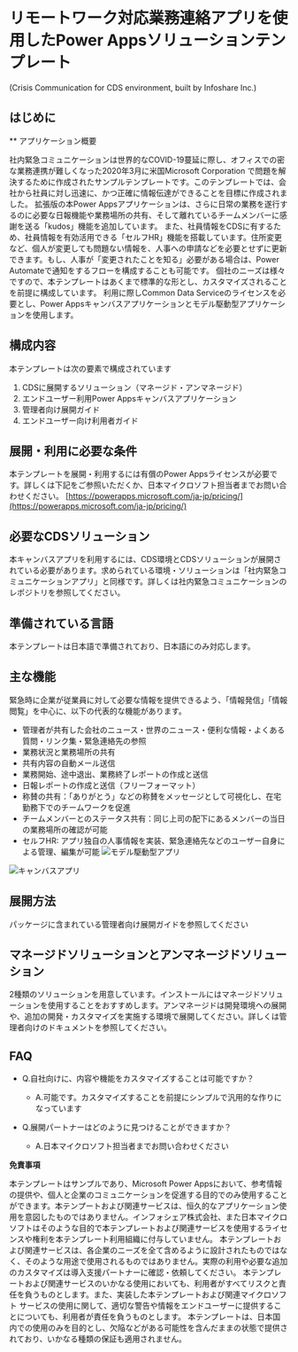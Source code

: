 # リモートワーク対応業務連絡アプリを使用したPower Appsソリューションテンプレート
(Crisis Communication for CDS environment, built by Infoshare Inc.)

## はじめに

**
アプリケーション概要

社内緊急コミュニケーションは世界的なCOVID-19蔓延に際し、オフィスでの密な業務連携が難しくなった2020年3月に米国Microsoft Corporation で問題を解決するために作成されたサンプルテンプレートです。このテンプレートでは、会社から社員に対し迅速に、かつ正確に情報伝達ができることを目標に作成されました。
拡張版の本Power Appsアプリケーションは、さらに日常の業務を遂行するのに必要な日報機能や業務場所の共有、そして離れているチームメンバーに感謝を送る「kudos」機能を追加しています。
また、社員情報をCDSに有するため、社員情報を有効活用できる「セルフHR」機能を搭載しています。住所変更など、個人が変更しても問題ない情報を、人事への申請などを必要とせずに更新できます。もし、人事が「変更されたことを知る」必要がある場合は、Power Automateで通知をするフローを構成することも可能です。
個社のニーズは様々ですので、本テンプレートはあくまで標準的な形とし、カスタマイズされることを前提に構成しています。
利用に際しCommon Data Serviceのライセンスを必要とし、Power Appsキャンバスアプリケーションとモデル駆動型アプリケーションを使用します。

## 構成内容
本テンプレートは次の要素で構成されています
 1. CDSに展開するソリューション（マネージド・アンマネージド）
 2. エンドユーザー利用Power Appsキャンバスアプリケーション
 3. 管理者向け展開ガイド
 4. エンドユーザー向け利用者ガイド
 
## 展開・利用に必要な条件
本テンプレートを展開・利用するには有償のPower Appsライセンスが必要です。詳しくは下記をご参照いただくか、日本マイクロソフト担当者までお問い合わせください。
[https://powerapps.microsoft.com/ja-jp/pricing/](https://powerapps.microsoft.com/ja-jp/pricing/)

## 必要なCDSソリューション
本キャンバスアプリを利用するには、CDS環境とCDSソリューションが展開されている必要があります。求められている環境・ソリューションは「社内緊急コミュニケーションアプリ」と同様です。詳しくは社内緊急コミュニケーションのレポジトリを参照してください。

## 準備されている言語
本テンプレートは日本語で準備されており、日本語にのみ対応します。

## 主な機能
緊急時に企業が従業員に対して必要な情報を提供できるよう、「情報発信」「情報閲覧」を中心に、以下の代表的な機能があります。

 - 管理者が共有した会社のニュース・世界のニュース・便利な情報・よくある質問・リンク集・緊急連絡先の参照
 - 業務状況と業務場所の共有
 - 共有内容の自動メール送信
 - 業務開始、途中退出、業務終了レポートの作成と送信
 - 日報レポートの作成と送信（フリーフォーマット）
 - 称賛の共有：「ありがとう」などの称賛をメッセージとして可視化し、在宅勤務下でのチームワークを促進
 - チームメンバーとのステータス共有：同じ上司の配下にあるメンバーの当日の業務場所の確認が可能
 - セルフHR: アプリ独自の人事情報を実装、緊急連絡先などのユーザー自身による管理、編集が可能
![モデル駆動型アプリ](https://infosharefl.blob.core.windows.net/%24web/webimages/ModelDrivenSample.jpg?sv=2019-10-10&ss=bqtf&srt=sco&sp=rwdlacuptfx&se=2020-05-14T22:01:42Z&sig=HwZp1R5ecpIkw0SsG9izIhDQjL2E%2BWXcDMYy6nIJMEY%3D&_=1589464914333)

![キャンバスアプリ](https://infoshare.co.jp/wp-content/uploads/2020/05/top_IS.png)


## 展開方法
パッケージに含まれている管理者向け展開ガイドを参照してください

## マネージドソリューションとアンマネージドソリューション
2種類のソリューションを用意しています。インストールにはマネージドソリューションを使用することをおすすめします。アンマネージドは開発環境への展開や、追加の開発・カスタマイズを実施する環境で展開してください。詳しくは管理者向けのドキュメントを参照してください。

## FAQ

 - Q.自社向けに、内容や機能をカスタマイズすることは可能ですか？
	 - A.可能です。カスタマイズすることを前提にシンプルで汎用的な作りになっています
 
 - Q.展開パートナーはどのように見つけることができますか？
	 - A.日本マイクロソフト担当者までお問い合わせください






**免責事項**

本テンプレートはサンプルであり、Microsoft Power Appsにおいて、参考情報の提供や、個人と企業のコミュニケーションを促進する目的でのみ使用することができます。本テンプートおよび関連サービスは、恒久的なアプリケーション使用を意図したものではありません。インフォシェア株式会社、また日本マイクロソフトはそのような目的で本テンプレートおよび関連サービスを使用するライセンスや権利を本テンプレート利用組織に付与していません。
本テンプレートおよび関連サービスは、各企業のニーズを全て含めるように設計されたものではなく、そのような用途で使用されるものではありません。実際の利用や必要な追加のカスタマイズは導入支援パートナーに確認・依頼してください。
本テンプレートおよび関連サービスのいかなる使用においても、利用者がすべてリスクと責任を負うものとします。また、実装した本テンプレートおよび関連マイクロソフト サービスの使用に関して、適切な警告や情報をエンドユーザーに提供することについても、利用者が責任を負うものとします。
本テンプレートは、日本国内での使用のみを目的とし、欠陥などがある可能性を含んだままの状態で提供されており、いかなる種類の保証も適用されません。
